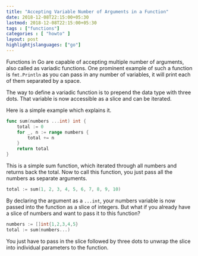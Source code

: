 ```yaml
---
title: "Accepting Variable Number of Arguments in a Function"
date: 2018-12-08T22:15:00+05:30
lastmod: 2018-12-08T22:15:00+05:30
tags : ["functions"]
categories : [ "howto" ]
layout: post
highlightjslanguages: ["go"]
---
```


Functions in Go are capable of accepting multiple number of arguments, also called as variadic functions. One prominent example of such a function is `fmt.Println` as you can pass in any number of variables, it will print each of them separated by a space.

<!--more-->

The way to define a variadic function is to prepend the data type with three dots. That variable is now accessible as a slice and can be iterated.

Here is a simple example which explains it.

```go
func sum(numbers ...int) int {
    total := 0
    for _, n := range numbers {
        total += n
    }
    return total
}
```


This is a simple sum function, which iterated through all numbers and returns back the total. 
Now to call this function, you just pass all the numbers as separate arguments. 

```go
total := sum(1, 2, 3, 4, 5, 6, 7, 8, 9, 10)
```

By declaring the argument as a `...int`, your numbers variable is now passed into the function as a slice of integers. But what if you already have a slice of numbers and want to pass it to this function?

```go
numbers := []int{1,2,3,4,5}
total := sum(numbers...)
```

You just have to pass in the slice followed by three dots to unwrap the slice into individual parameters to the function. 